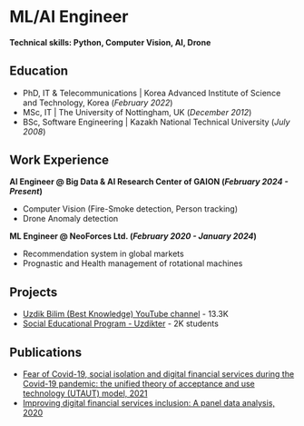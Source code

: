 # ML/AI Engineer
#### Technical skills: Python, Computer Vision, AI, Drone

## Education
- PhD, IT & Telecommunications | Korea Advanced Institute of Science and Technology, Korea (_February 2022_)
- MSc, IT | The University of Nottingham, UK (_December 2012_)
- BSc, Software Engineering | Kazakh National Technical University (_July 2008_)

## Work Experience
**AI Engineer @ Big Data & AI Research Center of GAION (_February 2024 - Present_)**
- Computer Vision (Fire-Smoke detection, Person tracking)
- Drone Anomaly detection

**ML Engineer @ NeoForces Ltd. (_February 2020 - January 2024_)**
- Recommendation system in global markets
- Prognastic and Health management of rotational machines

## Projects
- [Uzdik Bilim (Best Knowledge) YouTube channel](https://youtube.com/@Uzdik) - 13.3K
- [Social Educational Program - Uzdikter](https://uzdik.kz) - 2K students

## Publications
- [Fear of Covid-19, social isolation and digital financial services during the Covid-19 pandemic: the unified theory of acceptance and use technology (UTAUT) model, 2021](https://www.econstor.eu/bitstream/10419/238010/1/Berdibayev-Kwon.pdf)
- [Improving digital financial services inclusion: A panel data analysis, 2020](https://www.econstor.eu/bitstream/10419/224847/1/Berdibayev-Kwon.pdf)
